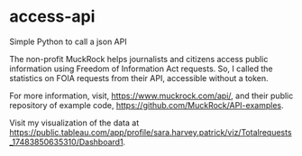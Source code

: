 # access-api
Simple Python to call a json API

The non-profit MuckRock helps journalists and citizens access public information using Freedom of Information Act requests. So, I called the statistics on FOIA requests from their API, accessible without a token.

For more information, visit, https://www.muckrock.com/api/, and their public repository of example code, https://github.com/MuckRock/API-examples.

Visit my visualization of the data at https://public.tableau.com/app/profile/sara.harvey.patrick/viz/Totalrequests_17483850635310/Dashboard1.
